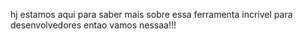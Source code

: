 hj estamos aqui para saber mais sobre essa ferramenta incrivel para desenvolvedores
entao vamos nessaa!!!
